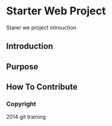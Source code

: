 # Starter Web Project

Starer we project introuction

## Introduction

## Purpose

## How To Contribute

### Copyright

2014 git training